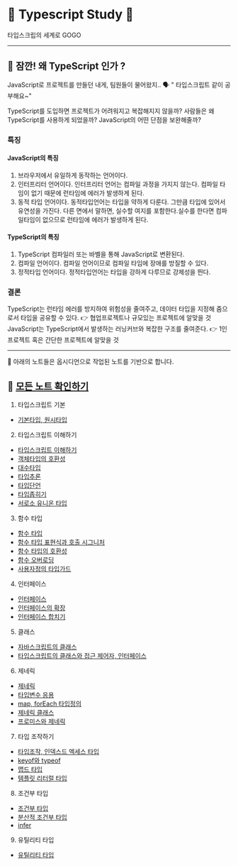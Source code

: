 # 📖 Typescript Study 📖

타입스크립의 세계로 GOGO

<hr />

## 🤔 잠깐! 왜 TypeScript 인가 ?

JavaScript로 프로젝트를 만들던 내게, 팀원들이 물어왔지..
🗣️ " 타입스크립트 같이 공부해요~"

TypeScript를 도입하면 프로젝트가 어려워지고 복잡해지지 않을까? 사람들은 왜 TypeScript를 사용하게 되었을까? JavaScript의 어떤 단점을 보완해줄까?

### 특징

#### JavaScript의 특징

1. 브라우저에서 유일하게 동작하는 언어이다.
2. 인터프리터 언어이다.
   인터프리터 언어는 컴파일 과정을 가지지 않는다. 컴파일 타임이 없기 때문에 런타임에 에러가 발생하게 된다.
3. 동적 타입 언어이다.
   동적타입언어는 타입을 약하게 다룬다. 그만큼 타입에 있어서 유연성을 가진다.
   다른 면에서 말하면, 실수할 여지를 포함한다.실수를 한다면 컴파일타임이 없으므로 런타임에 에러가 발생하게 된다.

#### TypeScript의 특징

1. TypeScript 컴파일러 또는 바벨을 통해 JavaScript로 변환된다.
2. 컴파일 언어이다.
   컴파일 언어이므로 컴파일 타임에 장애를 방질할 수 있다.
3. 정적타입 언어이다.
   정적타입언어는 타입을 강하게 다루므로 강제성을 띈다.

### 결론

TypeScript는 런타임 에러를 방지하여 위험성을 줄여주고, 데이터 타입을 지정해 줌으로서 타입을 공유할 수 있다. 👉 협업프로젝트나 규모있는 프로젝트에 알맞을 것
JavaScript는 TypeScript에서 발생하는 러닝커브와 복잡한 구조를 줄여준다. 👉 1인 프로젝트 혹은 간단한 프로젝트에 알맞을 것

<hr />

👀 아래의 노트들은 옵시디언으로 작업된 노트를 기반으로 합니다.

## 📍 [모든 노트 확인하기](./Memos)

1. 타입스크립트 기본

- [기본타입, 원시타입](./Memos/2.1%20기본%20타입,%20원시타입.md)

2. 타입스크립트 이해하기

- [ 타입스크립트 이해하기](./Memos/3.1%20타입스크립트%20이해하기.md)
- [ 객체타입의 호환성](./Memos/3.2%20객체타입의%20호환성.md)
- [ 대수타입 ](./Memos/3.3%20대수타입.md)
- [ 타입추론 ](./Memos/3.4%20타입%20추론.md)
- [ 타입단언 ](./Memos/3.5%20타입%20단언.md)
- [ 타입좁히기 ](./Memos/3.6%20타입%20좁히기.md)
- [ 서로소 유니온 타입 ](./Memos/3.7%20서로소%20유니온%20타입.md)

3. 함수 타입

- [ 함수 타입 ](./Memos/4.1%20함수%20타입.md)
- [ 함수 타입 표현식과 호출 시그니처 ](./Memos/4.2%20함수%20타입%20표현식과%20호출%20시그니처.md)
- [ 함수 타입의 호환성 ](./Memos/4.3%20함수타입의%20호환성.md)
- [ 함수 오버로딩 ](./Memos/4.4%20함수%20오버로딩.md)
- [ 사용자정의 타입가드 ](./Memos/4.5%20사용자정의%20타입가드.md)

4. 인터페이스

- [ 인터페이스 ](./Memos/5.1%20인터페이스.md)
- [ 인터페이스의 확장 ](<./Memos/5.2%20인터페이스%20확장%20(extends).md>)
- [ 인터페이스 합치기 ](./Memos/5.3%20인터페이스%20합치기.md)

5. 클래스

- [ 자바스크립트의 클래스 ](./Memos/6.1%20자바스크립트의%20클래스소개.md)
- [ 타입스크립트의 클래스와 접근 제어자, 인터페이스 ](./Memos/6.2%20타입스크립트의%20클래스와%20접근%20제어자,%20인터페이스.md)

6. 제네릭

- [ 제네릭 ](./Memos/7.0%20제네릭%20소개.md)
- [ 타입변수 응용 ](./Memos/7.1%20타입변수%20응용.md)
- [ map, forEach 타입정의 ](./Memos/7.2%20map,%20forEach%20타입%20정의하기.md)
- [ 제네릭 클래스 ](./Memos/7.3%20제네릭%20인터페이스,%20타입별칭.md)
- [ 프로미스와 제네릭 ](./Memos/7.4%20제네릭%20클래스.md)

7. 타입 조작하기

- [ 타입조작, 인덱스드 엑세스 타입 ](./Memos/8.1%20타입조작,%20인덱스드%20엑세스%20타입.md)
- [ keyof와 typeof](./Memos/8.2%20keyof%20&%20typeof%20연산자.md)
- [ 맵드 타입 ](./Memos/8.3%20맵드%20타입.md)
- [ 템플릿 리터럴 타입](./Memos/8.4%20템플릿%20리터럴%20타입.md)

8. 조건부 타입

- [ 조건부 타입 ](./Memos/9.0%20조건부%20타입.md)
- [ 분산적 조건부 타입](./Memos/9.1%20분산적%20조건부%20타입.md)
- [ infer ](./Memos/9.2%20infer.md)

9. 유틸리티 타입

- [ 유틸리티 타입 ](./Memos/10.1%20유틸리티%20타입.md)
